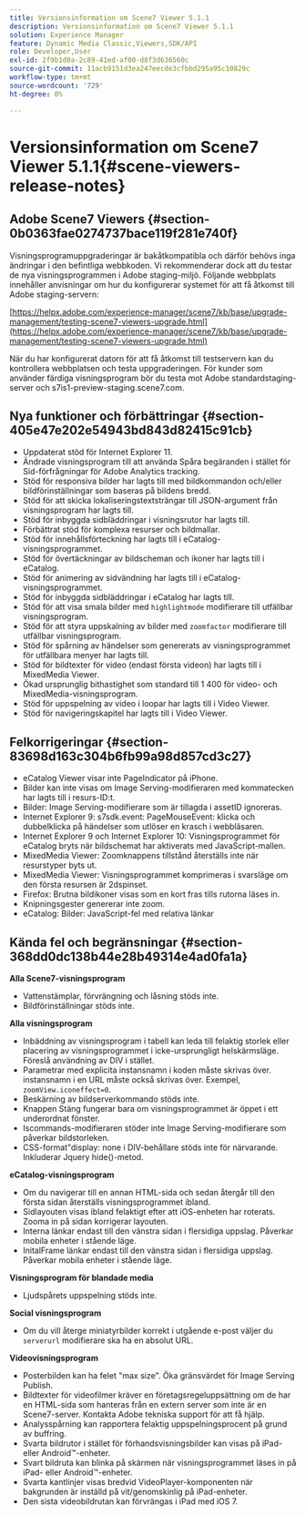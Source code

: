 ```yaml
---
title: Versionsinformation om Scene7 Viewer 5.1.1
description: Versionsinformation om Scene7 Viewer 5.1.1
solution: Experience Manager
feature: Dynamic Media Classic,Viewers,SDK/API
role: Developer,User
exl-id: 2f9b1d0a-2c89-41ed-af00-d8f3d636560c
source-git-commit: 11acb9151d3ea247eecde3cfbbd295a95c10829c
workflow-type: tm+mt
source-wordcount: '729'
ht-degree: 0%

---
```


# Versionsinformation om Scene7 Viewer 5.1.1{#scene-viewers-release-notes}

## Adobe Scene7 Viewers {#section-0b0363fae0274737bace119f281e740f}

Visningsprogramuppgraderingar är bakåtkompatibla och därför behövs inga ändringar i den befintliga webbkoden. Vi rekommenderar dock att du testar de nya visningsprogrammen i Adobe staging-miljö. Följande webbplats innehåller anvisningar om hur du konfigurerar systemet för att få åtkomst till Adobe staging-servern:

[https://helpx.adobe.com/experience-manager/scene7/kb/base/upgrade-management/testing-scene7-viewers-upgrade.html](https://helpx.adobe.com/experience-manager/scene7/kb/base/upgrade-management/testing-scene7-viewers-upgrade.html)

När du har konfigurerat datorn för att få åtkomst till testservern kan du kontrollera webbplatsen och testa uppgraderingen. För kunder som använder färdiga visningsprogram bör du testa mot Adobe standardstaging-server och s7is1-preview-staging.scene7.com.

## Nya funktioner och förbättringar {#section-405e47e202e54943bd843d82415c91cb}

* Uppdaterat stöd för Internet Explorer 11.
* Ändrade visningsprogram till att använda Spåra begäranden i stället för Sid-förfrågningar för Adobe Analytics tracking.
* Stöd för responsiva bilder har lagts till med bildkommandon och/eller bildförinställningar som baseras på bildens bredd.
* Stöd för att skicka lokaliseringstextsträngar till JSON-argument från visningsprogram har lagts till.
* Stöd för inbyggda sidbläddringar i visningsrutor har lagts till.
* Förbättrat stöd för komplexa resurser och bildmallar.
* Stöd för innehållsförteckning har lagts till i eCatalog-visningsprogrammet.
* Stöd för övertäckningar av bildscheman och ikoner har lagts till i eCatalog.
* Stöd för animering av sidvändning har lagts till i eCatalog-visningsprogrammet.
* Stöd för inbyggda sidbläddringar i eCatalog har lagts till.
* Stöd för att visa smala bilder med `highlightmode` modifierare till utfällbar visningsprogram.
* Stöd för att styra uppskalning av bilder med `zoomfactor` modifierare till utfällbar visningsprogram.
* Stöd för spårning av händelser som genererats av visningsprogrammet för utfällbara menyer har lagts till.
* Stöd för bildtexter för video (endast första videon) har lagts till i MixedMedia Viewer.
* Ökad ursprunglig bithastighet som standard till 1 400 för video- och MixedMedia-visningsprogram.
* Stöd för uppspelning av video i loopar har lagts till i Video Viewer.
* Stöd för navigeringskapitel har lagts till i Video Viewer.

## Felkorrigeringar {#section-83698d163c304b6fb99a98d857cd3c27}

* eCatalog Viewer visar inte PageIndicator på iPhone.
* Bilder kan inte visas om Image Serving-modifieraren med kommatecken har lagts till i resurs-ID:t.
* Bilder: Image Serving-modifierare som är tillagda i assetID ignoreras.
* Internet Explorer 9: s7sdk.event: PageMouseEvent: klicka och dubbelklicka på händelser som utlöser en krasch i webbläsaren.
* Internet Explorer 9 och Internet Explorer 10: Visningsprogrammet för eCatalog bryts när bildschemat har aktiverats med JavaScript-mallen.
* MixedMedia Viewer: Zoomknappens tillstånd återställs inte när resurstyper byts ut.
* MixedMedia Viewer: Visningsprogrammet komprimeras i svarsläge om den första resursen är 2dspinset.
* Firefox: Brutna bildikoner visas som en kort fras tills rutorna läses in.
* Knipningsgester genererar inte zoom.
* eCatalog: Bilder: JavaScript-fel med relativa länkar

## Kända fel och begränsningar {#section-368dd0dc138b44e28b49314e4ad0fa1a}

**Alla Scene7-visningsprogram**

* Vattenstämplar, förvrängning och låsning stöds inte.
* Bildförinställningar stöds inte.

**Alla visningsprogram**

* Inbäddning av visningsprogram i tabell kan leda till felaktig storlek eller placering av visningsprogrammet i icke-ursprungligt helskärmsläge. Föreslå användning av DIV i stället.
* Parametrar med explicita instansnamn i koden måste skrivas över. instansnamn i en URL måste också skrivas över. Exempel, `zoomView.iconeffect=0`.
* Beskärning av bildserverkommando stöds inte.
* Knappen Stäng fungerar bara om visningsprogrammet är öppet i ett underordnat fönster.
* Iscommands-modifieraren stöder inte Image Serving-modifierare som påverkar bildstorleken.
* CSS-format&quot;display: none i DIV-behållare stöds inte för närvarande. Inkluderar Jquery hide()-metod.

**eCatalog-visningsprogram**

* Om du navigerar till en annan HTML-sida och sedan återgår till den första sidan återställs visningsprogrammet ibland.
* Sidlayouten visas ibland felaktigt efter att iOS-enheten har roterats. Zooma in på sidan korrigerar layouten.
* Interna länkar endast till den vänstra sidan i flersidiga uppslag. Påverkar mobila enheter i stående läge.
* InitalFrame länkar endast till den vänstra sidan i flersidiga uppslag. Påverkar mobila enheter i stående läge.

**Visningsprogram för blandade media**

* Ljudspårets uppspelning stöds inte.

**Social visningsprogram**

* Om du vill återge miniatyrbilder korrekt i utgående e-post väljer du `serverurl` modifierare ska ha en absolut URL.

**Videovisningsprogram**

* Posterbilden kan ha felet &quot;max size&quot;. Öka gränsvärdet för Image Serving Publish.
* Bildtexter för videofilmer kräver en företagsregeluppsättning om de har en HTML-sida som hanteras från en extern server som inte är en Scene7-server. Kontakta Adobe tekniska support för att få hjälp.
* Analysspårning kan rapportera felaktig uppspelningsprocent på grund av buffring.
* Svarta bildrutor i stället för förhandsvisningsbilder kan visas på iPad- eller Android™-enheter.
* Svart bildruta kan blinka på skärmen när visningsprogrammet läses in på iPad- eller Android™-enheter.
* Svarta kantlinjer visas bredvid VideoPlayer-komponenten när bakgrunden är inställd på vit/genomskinlig på iPad-enheter.
* Den sista videobildrutan kan förvrängas i iPad med iOS 7.
